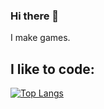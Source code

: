 ### Hi there 👋
I make games.

## I like to code:
[![Top Langs](https://github-readme-stats.vercel.app/api/top-langs/?username=blackrece&theme=dark#gh-dark-mode-only)](https://github.com/blackrece/)

<!--
**BlackRece/BlackRece** is a ✨ _special_ ✨ repository because its `README.md` (this file) appears on your GitHub profile.

Here are some ideas to get you started:

- 🔭 I’m currently working on ...
- 🌱 I’m currently learning ...
- 👯 I’m looking to collaborate on ...
- 🤔 I’m looking for help with ...
- 💬 Ask me about ...
- 📫 How to reach me: ...
- 😄 Pronouns: ...
- ⚡ Fun fact: ...
-->
